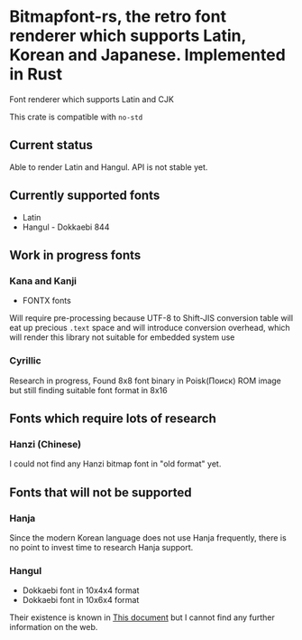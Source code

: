 # Bitmapfont-rs, the retro font renderer which supports Latin, Korean and Japanese. Implemented in Rust

Font renderer which supports Latin and CJK

This crate is compatible with `no-std`

## Current status

Able to render Latin and Hangul. API is not stable yet.

## Currently supported fonts

* Latin
* Hangul - Dokkaebi 844

## Work in progress fonts
### Kana and Kanji

* FONTX fonts

Will require pre-processing because UTF-8 to Shift-JIS conversion table
will eat up precious `.text` space and will introduce conversion overhead,
which will render this library not suitable for embedded system use

### Cyrillic

Research in progress, Found 8x8 font binary in Poisk(Поиск) ROM image
but still finding suitable font format in 8x16

## Fonts which require lots of research

### Hanzi (Chinese)

I could not find any Hanzi bitmap font in "old format" yet.

## Fonts that will not be supported

### Hanja

Since the modern Korean language does not use Hanja frequently, there is
no point to invest time to research Hanja support.

### Hangul

* Dokkaebi font in 10x4x4 format
* Dokkaebi font in 10x6x4 format

Their existence is known in [This document](https://wiki.kldp.org/wiki.php/%C1%B6%C7%D5%B1%DB%B2%C3)
but I cannot find any further information on the web.
